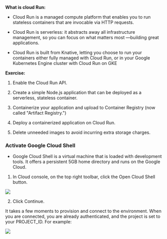 __What is cloud Run:__

* Cloud Run is a managed compute platform that enables you to run stateless containers that are invocable via HTTP requests. 

* Cloud Run is serverless: it abstracts away all infrastructure management, so you can focus on what matters most 
  —building great applications.

* Cloud Run is built from Knative, letting you choose to run your containers either fully managed with Cloud Run,
  or in your Google Kubernetes Engine cluster with Cloud Run on GKE


__Exercise:__

1. Enable the Cloud Run API.

2. Create a simple Node.js application that can be deployed as a serverless, stateless container.

3. Containerize your application and upload to Container Registry (now called "Artifact Registry.")

4. Deploy a containerized application on Cloud Run.

5. Delete unneeded images to avoid incurring extra storage charges.


### Activate Google Cloud Shell

* Google Cloud Shell is a virtual machine that is loaded with development tools. It offers a persistent 5GB home directory and runs on
   the Google Cloud.

1. In Cloud console, on the top right toolbar, click the Open Cloud Shell button.

<img src="https://cdn.qwiklabs.com/qPPX1Yyw%2B45zwCK6k0oSVRZulauNxdnRAsLEZTp7WsU%3D">

2. Click Continue.

It takes a few moments to provision and connect to the environment. When you are connected, you are already authenticated, and the project is set to your PROJECT_ID. For example:

<img src="https://cdn.qwiklabs.com/hmMK0W41Txk%2B20bQyuDP9g60vCdBajIS%2B52iI2f4bYk%3D">


